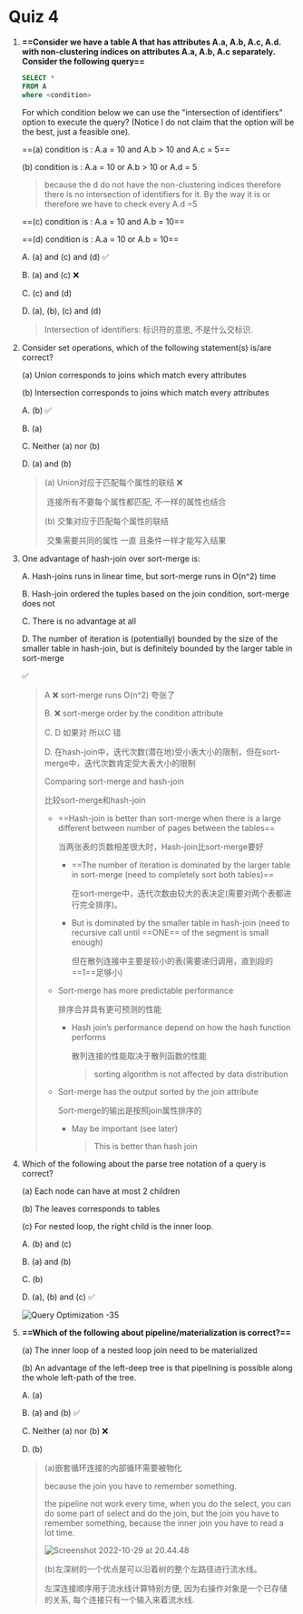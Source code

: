 # Quiz 4

1. **==Consider we have a table A that has attributes A.a, A.b, A.c, A.d. with non-clustering indices on attributes A.a, A.b, A.c separately. Consider the following query==**

   ```sql
   SELECT *
   FROM A
   where <condition>
   ```

   For which condition below we can use the "intersection of identifiers" option to execute the query? (Notice I do not claim that the option will be the best, just a feasible one). 

   ==(a) condition is : A.a = 10 and A.b > 10 and A.c = 5==

   (b) condition is : A.a = 10 or A.b > 10 or A.d = 5  

   > because the d do not have the non-clustering indices therefore there is no intersection of identifiers for it. By the way it is or therefore we have to check every A.d =5

   ==(c) condition is : A.a = 10 and A.b = 10== 

   ==(d) condition is : A.a = 10 or A.b = 10==

   A. (a) and (c) and (d) ✅

   B. (a) and (c) ❌

   C. (c) and (d)

   D. (a), (b), (c) and (d) 
   
   > Intersection of identifiers: 标识符的意思, 不是什么交标识.



2. Consider set operations, which of the following statement(s) is/are correct?

   (a) Union corresponds to joins which match every attributes 

   (b) Intersection corresponds to joins which match every attributes

   A. (b) ✅

   B. (a)

   C. Neither (a) nor (b)

   D. (a) and (b)
   
   >(a)  Union对应于匹配每个属性的联结 ❌
   >
   >​	   连接所有不要每个属性都匹配, 不一样的属性也结合
   >
   >(b) 交集对应于匹配每个属性的联结	
   >
   >​	  交集需要共同的属性 一直 且条件一样才能写入结果
   
   
   
3. One advantage of hash-join over sort-merge is: 

   A. Hash-joins runs in linear time, but sort-merge runs in O(n^2) time

   B. Hash-join ordered the tuples based on the join condition, sort-merge does not

   C. There is no advantage at all

   D. The number of iteration is (potentially) bounded by the size of the smaller table in hash-join, but is definitely bounded by the larger table in sort-merge  
   
   ✅
   
   > A ❌ sort-merge runs O(n^2) 夸张了
   >
   > B. ❌ sort-merge order by the condition attribute
   >
   > C.  D 如果对 所以C 错
   >
   > D. 在hash-join中，迭代次数(潜在地)受小表大小的限制，但在sort-merge中，迭代次数肯定受大表大小的限制
   >
   > Comparing sort-merge and hash-join
   >
   > 比较sort-merge和hash-join
   >
   > * ==Hash-join is better than sort-merge when there is a large different between number of pages between the tables==
   >
   >   当两张表的页数相差很大时，Hash-join比sort-merge要好
   >
   >   * ==The number of iteration is dominated by the larger table in sort-merge (need to completely sort both tables)==
   >
   >     在sort-merge中，迭代次数由较大的表决定(需要对两个表都进行完全排序)。
   >
   >   * But is dominated by the smaller table in hash-join (need to recursive call until ==ONE== of the segment is small enough)
   >
   >     但在散列连接中主要是较小的表(需要递归调用，直到段的==1==足够小)
   >
   > * Sort-merge has more predictable performance 
   >
   >   排序合并具有更可预测的性能
   >
   >   * Hash join’s performance depend on how the hash function performs
   >
   >     散列连接的性能取决于散列函数的性能
   >
   >     > sorting algorithm is not affected by data distribution
   >
   > * Sort-merge has the output sorted by the join attribute
   >
   >   Sort-merge的输出是按照join属性排序的
   >
   >   * May be important (see later)
   >
   >     > This is better than hash join
   
   



4. Which of the following about the parse tree notation of a query is correct?

   (a) Each node can have at most 2 children

   (b) The leaves corresponds to tables

   (c) For nested loop, the right child is the inner loop.

   A. (b) and (c) 

   B. (a) and (b)

   C. (b)

   D. (a), (b) and (c) ✅

   ![Query Optimization -35](https://tva1.sinaimg.cn/large/008vxvgGgy1h85q53jja3j30u012r417.jpg)

    

5. **==Which of the following about pipeline/materialization is correct?==**

   (a) The inner loop of a nested loop join need to be materialized

   (b) An advantage of the left-deep tree is that pipelining is possible along the whole left-path of the tree.

   A. (a)

   B. (a) and (b)  ✅

   C. Neither (a) nor (b) ❌

   D. (b)

   > (a)嵌套循环连接的内部循环需要被物化
   >
   > because the join you have to remember something.
   >
   > the pipeline not work every time, when you do the select, you can do some part of select and do the join, but the join you have to remember something, because the inner join you have to read a lot time. 
   >
   > ![Screenshot 2022-10-29 at 20.44.48](https://tva1.sinaimg.cn/large/008vxvgGgy1h85q2736xcj31ey0godht.jpg)
   >
   > (b)左深树的一个优点是可以沿着树的整个左路径进行流水线。
   >
   > 左深连接顺序用于流水线计算特别方便, 因为右操作对象是一个已存储的关系, 每个连接只有一个输入来着流水线.
